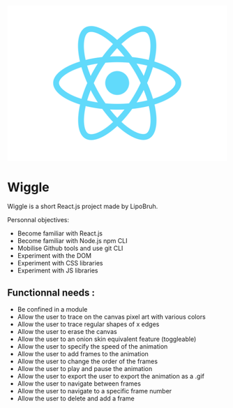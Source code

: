 
![Wiggle Logo](/src/logo.svg)

# Wiggle

Wiggle is a short React.js project made by LipoBruh.

Personnal objectives:

- Become familiar with React.js
- Become familiar with Node.js npm CLI
- Mobilise Github tools and use git CLI 
- Experiment with the DOM
- Experiment with CSS libraries
- Experiment with JS libraries


Functionnal needs : 
-
- Be confined in a module
- Allow the user to trace on the canvas pixel art with various colors
- Allow the user to trace regular shapes of x edges
- Allow the user to erase the canvas
- Allow the user to an onion skin equivalent feature (toggleable)
- Allow the user to specify the speed of the animation
- Allow the user to add frames to the animation
- Allow the user to change the order of the frames
- Allow the user to play and pause the animation
- Allow the user to export the user to export the animation as a .gif
- Allow the user to navigate between frames
- Allow the user to navigate to a specific frame number
- Allow the user to delete and add a frame


